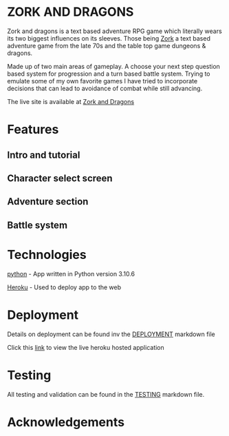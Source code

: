 # **ZORK AND DRAGONS**

Zork and dragons is a text based adventure RPG game which literally wears its two biggest influences on its sleeves. Those being [Zork](https://en.wikipedia.org/wiki/Zork) a text based adventure game from the late 70s and the table top game dungeons & dragons.

Made up of two main areas of gameplay. A choose your next step question based system for progression and a turn based battle system. Trying to emulate some of my own favorite games I have tried to incorporate decisions that can lead to avoidance of combat while still advancing. 

The live site is available at [Zork and Dragons](https://zork-and-dragons.herokuapp.com/)

# Features

## Intro and tutorial

## Character select screen 

## Adventure section

## Battle system

# Technologies

[python](https://python.com) - App written in Python version 3.10.6



[Heroku](https://heroku.com) - Used to deploy app to the web

# Deployment

Details on deployment can be found inv the [DEPLOYMENT](./DEPLOYMENT.md) markdown file

Click this [link](https://zork-and-dragons.herokuapp.com/) to view the live heroku hosted application

# Testing

All testing and validation can be found in the [TESTING](./TESTING.md) markdown file.

# Acknowledgements

